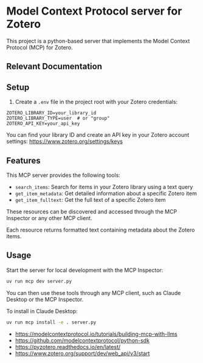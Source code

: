 # Model Context Protocol server for Zotero

This project is a python-based server that implements the Model Context Protocol
(MCP) for Zotero.

## Relevant Documentation
## Setup

1. Create a `.env` file in the project root with your Zotero credentials:

```
ZOTERO_LIBRARY_ID=your_library_id
ZOTERO_LIBRARY_TYPE=user  # or "group"
ZOTERO_API_KEY=your_api_key
```

You can find your library ID and create an API key in your Zotero account settings: https://www.zotero.org/settings/keys

## Features

This MCP server provides the following tools:

- `search_items`: Search for items in your Zotero library using a text query
- `get_item_metadata`: Get detailed information about a specific Zotero item
- `get_item_fulltext`: Get the full text of a specific Zotero item

These resources can be discovered and accessed through the MCP Inspector or any other MCP client.

Each resource returns formatted text containing metadata about the Zotero items.

## Usage

Start the server for local development with the MCP Inspector:

```bash
uv run mcp dev server.py
```

You can then use these tools through any MCP client, such as Claude Desktop or the MCP Inspector.

To install in Claude Desktop:

```bash
uv run mcp install -e . server.py
```

- https://modelcontextprotocol.io/tutorials/building-mcp-with-llms
- https://github.com/modelcontextprotocol/python-sdk
- https://pyzotero.readthedocs.io/en/latest/
- https://www.zotero.org/support/dev/web_api/v3/start
